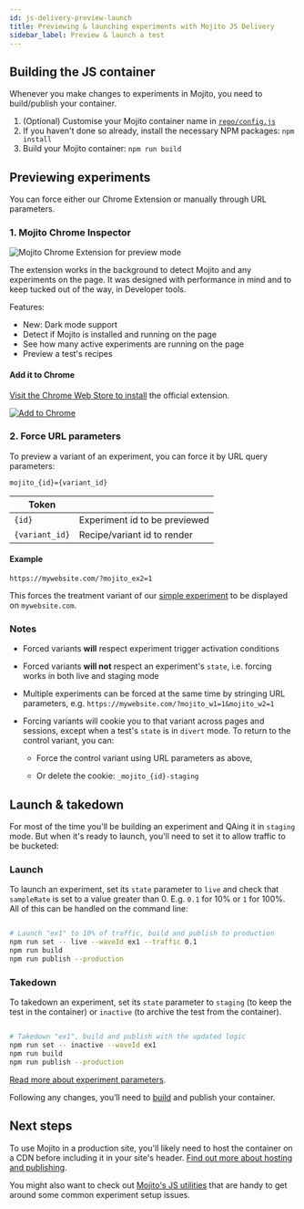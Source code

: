 ```yaml
---
id: js-delivery-preview-launch
title: Previewing & launching experiments with Mojito JS Delivery
sidebar_label: Preview & launch a test
---
```

## Building the JS container

Whenever you make changes to experiments in Mojito, you need to build/publish your container.

1.  (Optional) Customise your Mojito container name in [`repo/config.js`](https://github.com/mint-metrics/mojito-js-delivery/blob/master/config.example.js)
2.  If you haven't done so already, install the necessary NPM packages: `npm install`
3.  Build your Mojito container: `npm run build`

## Previewing experiments

You can force  either our Chrome Extension or manually through URL parameters.

### 1. Mojito Chrome Inspector

![Mojito Chrome Extension for preview mode](/img/js-delivery/chrome-preview-tool.png)

The extension works in the background to detect Mojito and any experiments on the page. It was designed with performance in mind and to keep tucked out of the way, in Developer tools. 

Features:

-   New: Dark mode support
-   Detect if Mojito is installed and running on the page
-   See how many active experiments are running on the page
-   Preview a test's recipes

#### Add it to Chrome

[Visit the Chrome Web Store to install](https://chrome.google.com/webstore/detail/mojito-chrome-inspector/pogeofjajfmbkkbkpddgjfnadkajidpl) the official extension.

[![Add to Chrome](/img/js-delivery/chrome-web-store.png)](https://chrome.google.com/webstore/detail/mojito-chrome-inspector/pogeofjajfmbkkbkpddgjfnadkajidpl)

### 2. Force URL parameters

To preview a variant of an experiment, you can force it by URL query parameters:

`mojito_{id}={variant_id}`

| Token                 |                               |
| --------------------- | ----------------------------- |
| `{id}`         | Experiment id to be previewed |
| `{variant_id}` | Recipe/variant id to render   |

#### Example

`https://mywebsite.com/?mojito_ex2=1`

This forces the treatment variant of our [simple experiment](js-delivery-setup.md#yaml-setup) to be displayed on `mywebsite.com`.

### Notes

-   Forced variants **will** respect experiment trigger activation conditions

-   Forced variants **will not** respect an experiment's `state`, i.e. forcing works in both live and staging mode

-   Multiple experiments can be forced at the same time by stringing URL parameters, e.g. `https://mywebsite.com/?mojito_w1=1&mojito_w2=1`

-   Forcing variants will cookie you to that variant across pages and sessions, except when a test's `state` is in `divert` mode. To return to the control variant, you can:

    -   Force the control variant using URL parameters as above,

    -   Or delete the cookie: `_mojito_{id}-staging`

## Launch & takedown

For most of the time you'll be building an experiment and QAing it in `staging` mode. But when it's ready to launch, you'll need to set it to allow traffic to be bucketed:

### Launch

To launch an experiment, set its `state` parameter to `live` and check that `sampleRate` is set to a value greater than 0. E.g. `0.1` for 10% or `1` for 100%. All of this can be handled on the command line:

```sh

# Launch "ex1" to 10% of traffic, build and publish to production
npm run set -- live --waveId ex1 --traffic 0.1
npm run build
npm run publish --production

```

### Takedown

To takedown an experiment, set its `state` parameter to `staging` (to keep the test in the container) or `inactive` (to archive the test from the container).

```sh

# Takedown "ex1", build and publish with the updated logic
npm run set -- inactive --waveId ex1
npm run build
npm run publish --production

```

[Read more about experiment parameters](js-delivery-setup.md#experiment-parameters).

Following any changes, you’ll need to [build](#building-the-js-container) and publish your container.

## Next steps

To use Mojito in a production site, you'll likely need to host the container on a CDN before including it in your site's header. [Find out more about hosting and publishing](js-delivery-hosting.md).

You might also want to check out [Mojito's JS utilities](js-delivery-utilities.md) that are handy to get around some common experiment setup issues. 
